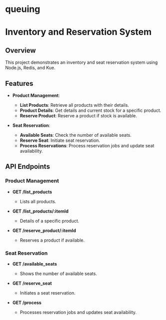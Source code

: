 # queuing

# Inventory and Reservation System

## Overview

This project demonstrates an inventory and seat reservation system using Node.js, Redis, and Kue.

## Features

- **Product Management**:
  - **List Products**: Retrieve all products with their details.
  - **Product Details**: Get details and current stock for a specific product.
  - **Reserve Product**: Reserve a product if stock is available.

- **Seat Reservation**:
  - **Available Seats**: Check the number of available seats.
  - **Reserve Seat**: Initiate seat reservation.
  - **Process Reservations**: Process reservation jobs and update seat availability.

## API Endpoints

### Product Management

- **GET /list_products**
  - Lists all products.

- **GET /list_products/:itemId**
  - Details of a specific product.

- **GET /reserve_product/:itemId**
  - Reserves a product if available.

### Seat Reservation

- **GET /available_seats**
  - Shows the number of available seats.

- **GET /reserve_seat**
  - Initiates a seat reservation.

- **GET /process**
  - Processes reservation jobs and updates seat availability.



